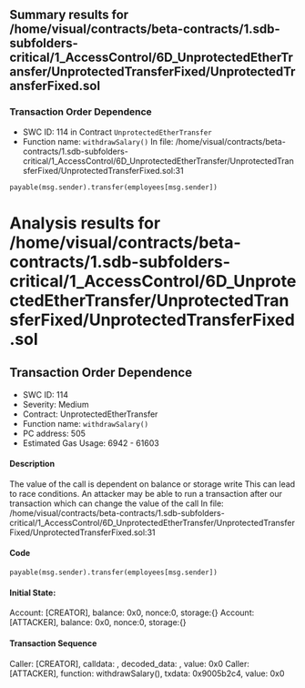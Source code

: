 ## Summary results for /home/visual/contracts/beta-contracts/1.sdb-subfolders-critical/1_AccessControl/6D_UnprotectedEtherTransfer/UnprotectedTransferFixed/UnprotectedTransferFixed.sol
### Transaction Order Dependence
- SWC ID: 114 in Contract `UnprotectedEtherTransfer`
- Function name: `withdrawSalary()`
In file: /home/visual/contracts/beta-contracts/1.sdb-subfolders-critical/1_AccessControl/6D_UnprotectedEtherTransfer/UnprotectedTransferFixed/UnprotectedTransferFixed.sol:31
```
payable(msg.sender).transfer(employees[msg.sender])
```
# Analysis results for /home/visual/contracts/beta-contracts/1.sdb-subfolders-critical/1_AccessControl/6D_UnprotectedEtherTransfer/UnprotectedTransferFixed/UnprotectedTransferFixed.sol

## Transaction Order Dependence
- SWC ID: 114
- Severity: Medium
- Contract: UnprotectedEtherTransfer
- Function name: `withdrawSalary()`
- PC address: 505
- Estimated Gas Usage: 6942 - 61603

#### Description

The value of the call is dependent on balance or storage write
This can lead to race conditions. An attacker may be able to run a transaction after our transaction which can change the value of the call
In file: /home/visual/contracts/beta-contracts/1.sdb-subfolders-critical/1_AccessControl/6D_UnprotectedEtherTransfer/UnprotectedTransferFixed/UnprotectedTransferFixed.sol:31

#### Code

```
payable(msg.sender).transfer(employees[msg.sender])
```

#### Initial State:

Account: [CREATOR], balance: 0x0, nonce:0, storage:{}
Account: [ATTACKER], balance: 0x0, nonce:0, storage:{}

#### Transaction Sequence

Caller: [CREATOR], calldata: , decoded_data: , value: 0x0
Caller: [ATTACKER], function: withdrawSalary(), txdata: 0x9005b2c4, value: 0x0


